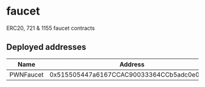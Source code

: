 # faucet
ERC20, 721 &amp; 1155 faucet contracts

## Deployed addresses
| Name | Address | Testnets |
| --- | --- | --- |
| PWNFaucet | 0x515505447a6167CCAC90033364CCb5adc0e0a9E9 | [Goerli](https://goerli.etherscan.io/address/0x515505447a6167ccac90033364ccb5adc0e0a9e9) |
